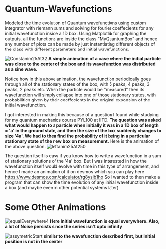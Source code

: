 # Quantum-Wavefunctions
Modeled the time evolution of Quantum wavefunctions using custom integrator with riemann sums and solving for fourier coeffecients for any initial wavefunction inside a 1D box. Using Matplotlib for graphing the outputs. all the functions are inside the class "MyQuantumBox" and hence any number of plots can be made by just instantiating different objects of the class with different parameters and initial wavefunctions. 

![Constanim25At32](https://user-images.githubusercontent.com/96519848/203317049-0c6fdc79-e64f-4e3a-a205-5b4c45e2e6f1.gif)
 **A simple animation of a case where the initial particle was close to the center of the box and its wavefunction was distributed as a sine wave.**

Notice how in this above animation, the wavefunction periodically goes through all of the stationary states of the box, with 5 peaks, 4 peaks, 3 peaks, 2 peaks etc. When the particle would be "measured" then its wavefunction will simply collapse into one of those stationary states, with probabilities given by their coeffecients in the original expansion of the initial wavefunction.



I got interested in making this because of a question I found while studying for my quantum mechanics course PYL100 at IITD. 
**The question was asked what would happen to a particle when initially it was in a 1D box of length = 'a' in the ground state, and then the size of the box suddenly changes to size '4a'. We had to then find the probability of it being in a particular stationary state of the new box on measurement.**
Here is the animation of the above question.
![leftanim25At250](https://user-images.githubusercontent.com/96519848/203319156-19569940-a536-415e-a56b-74515ab5e80b.gif)

The question itself is easy if you know how to write a wavefunction in a sum of stationary solutions of the '4a' box. But I was interested in how the wavefunction itself would evolve with time in this type of arrangement, and hence I made an animation of it on desmos which you can play here https://www.desmos.com/calculator/rg8yslb1ho
So I wanted to then make a program that can show the time evolution of any initial wavefunction inside a box (and maybe even in other potential systems later)

# **Some Other Animations**
![equalEverywhere4](https://user-images.githubusercontent.com/96519848/203326853-de3455e7-1aa1-4df0-9321-113dd8ecd3ef.gif)
                             **Here Initial wavefunction is equal everywhere. Also, a lot of Noise persists since the series isn't upto infinity**

![assymetricStart](https://github.com/DhruvAhlawat/Quantum-Wavefunctions/blob/main/CentredAt1at32_50DashDottedOrange.gif)
**similar to the wavefunction described first, but initial position is not in the center**
